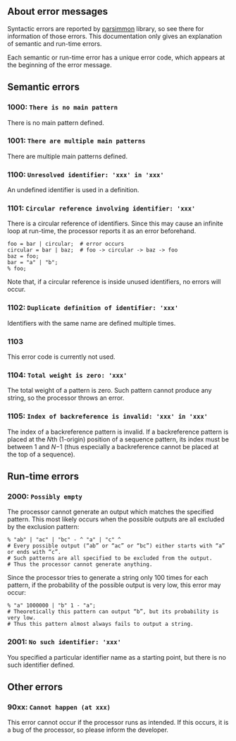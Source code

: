## About error messages
Syntactic errors are reported by [parsimmon](https://www.npmjs.com/package/parsimmon) library, so see there for information of those errors.
This documentation only gives an explanation of semantic and run-time errors.

Each semantic or run-time error has a unique error code, which appears at the beginning of the error message.

## Semantic errors
### 1000: `There is no main pattern`
There is no main pattern defined.

### 1001: `There are multiple main patterns`
There are multiple main patterns defined.

### 1100: `Unresolved identifier: 'xxx' in 'xxx'`
An undefined identifier is used in a definition.

### 1101: `Circular reference involving identifier: 'xxx'`
There is a circular reference of identifiers.
Since this may cause an infinite loop at run-time, the processor reports it as an error beforehand.
```
foo = bar | circular;  # error occurs
circular = bar | baz;  # foo -> circular -> baz -> foo
baz = foo;
bar = "a" | "b";
% foo;
```
Note that, if a circular reference is inside unused identifiers, no errors will occur.

### 1102: `Duplicate definition of identifier: 'xxx'`
Identifiers with the same name are defined multiple times.

### 1103
This error code is currently not used.

### 1104: `Total weight is zero: 'xxx'`
The total weight of a pattern is zero.
Such pattern cannot produce any string, so the processor throws an error.

### 1105: `Index of backreference is invalid: 'xxx' in 'xxx'`
The index of a backreference pattern is invalid.
If a backreference pattern is placed at the *N*th (1-origin) position of a sequence pattern, its index must be between 1 and *N*−1 (thus especially a backreference cannot be placed at the top of a sequence).

## Run-time errors
### 2000: `Possibly empty`
The processor cannot generate an output which matches the specified pattern.
This most likely occurs when the possible outputs are all excluded by the exclusion pattern:
```
% "ab" | "ac" | "bc" - ^ "a" | "c" ^
# Every possible output (“ab” or “ac” or “bc”) either starts with “a” or ends with “c”.
# Such patterns are all specified to be excluded from the output.
# Thus the processor cannot generate anything.
```
Since the processor tries to generate a string only 100 times for each pattern, if the probability of the possible output is very low, this error may occur:
```
% "a" 1000000 | "b" 1 - "a";
# Theoretically this pattern can output “b”, but its probability is very low.
# Thus this pattern almost always fails to output a string.
```

### 2001: `No such identifier: 'xxx'`
You specified a particular identifier name as a starting point, but there is no such identifier defined.

## Other errors
### 90xx: `Cannot happen (at xxx)`
This error cannot occur if the processor runs as intended.
If this occurs, it is a bug of the processor, so please inform the developer.